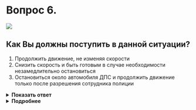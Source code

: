 # Вопрос 6.

![](https://s.drom.ru/i24227/pdd/tickets/2016/1542608660.jpg)

## Как Вы должны поступить в данной ситуации?

1. Продолжить движение, не изменяя скорости
2. Снизить скорость и быть готовым в случае необходимости незамедлительно остановиться
3. Остановиться около автомобиля ДПС и продолжить движение только после разрешения сотрудника полиции

<details>
<summary><b>Показать ответ</b></summary>
Правильный ответ: 2
</details>
<details>
<summary><b>Подробнее</b></summary>
Впереди нештатная дорожная ситуация. Приближаясь к стоящему транспортному средству с включенным проблесковым маячком синего цвета, водитель должен снизить скорость, чтобы иметь возможность незамедлительно остановиться в случае необходимости.
(Пункт 3.3 ПДД)
</details>